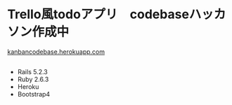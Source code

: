 # Trello風todoアプリ　codebaseハッカソン作成中

<a href="https://kanbancodebase.herokuapp.com/" target="_blank">kanbancodebase.herokuapp.com</a>

## 
- Rails 5.2.3
- Ruby 2.6.3
- Heroku
- Bootstrap4
